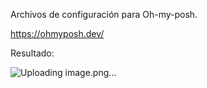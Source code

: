 Archivos de configuración para Oh-my-posh.

https://ohmyposh.dev/

Resultado:

![Uploading image.png…]()
